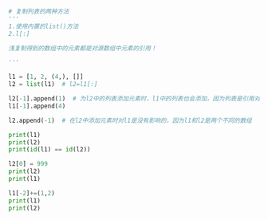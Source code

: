 
<BlogInfo id="849" title="1.默认做浅复制" author="白日梦想猿" pv=0 read_times=0 pre_cost_time="0分18秒" category="对象引用_可变性和垃圾回收" tag_list="['对象引用_可变性和垃圾回收']" create_time="2022.03.23 15:04:39" update_time="2022.03.23 15:33:58" />

```python
# 复制列表的两种方法
'''
1.使用内置的list()方法
2.l[:]

浅复制得到的数组中的元素都是对源数组中元素的引用！

'''

l1 = [1, 2, (4,), []]
l2 = list(l1)  # l2=l1[:]

l2[-1].append(1)  # 为l2中的列表添加元素时，l1中的列表也会添加，因为列表是引用对象类型
l1[-1].append(4)

l2.append(-1)  # 在l2中添加元素时对l1是没有影响的，因为l1和l2是两个不同的数组

print(l1)
print(l2)
print(id(l1) == id(l2))

l2[0] = 999
print(l2)
print(l1)

l1[-2]+=(1,2)
print(l1)
print(l2)



```
